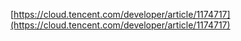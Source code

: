 [https://cloud.tencent.com/developer/article/1174717](https://cloud.tencent.com/developer/article/1174717)
